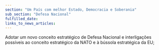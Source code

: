 ```yaml
---
section: "Um País com melhor Estado, Democracia e Soberania"
sub_section: "Defesa Nacional"
fulfilled_date:
links_to_news_articles:
---
```


Adotar um novo conceito estratégico de Defesa Nacional e interligações possíveis ao conceito estratégico da NATO e à bússola estratégica da EU;